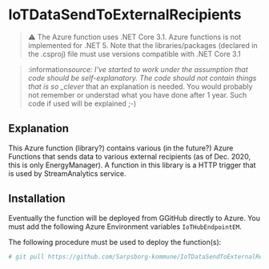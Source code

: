 # IoTDataSendToExternalRecipients

> :warning: The Azure function uses .NET Core 3.1. Azure functions is not implemented for .NET 5.
> Note that the libraries/packages (declared in the .csproj) file must use versions compatible
> with .NET Core 3.1

> :information*source: I've started to work under the assumption that code should be
> self-explanatory. The code should not contain things that is so \_clever* that an explanation is
> needed. You would probably not remember or understad what you have done after 1 year. Such code if
> used will be explained ;-)

## Explanation

This Azure function (library?) contains various (in the future?) Azure Functions that sends data to
various external recipients (as of Dec. 2020, this is only EnergyManager).
A function in this library is a HTTP trigger that is used by StreamAnalytics service.

## Installation

Eventually the function will be deployed from GGitHub directly to Azure. You must add the following
Azure Environment variables `IoTHubEndpointEM`.

The following procedure must be used to deploy the function(s):

```bash
# git pull https://github.com/Sarpsborg-kommune/IoTDataSendToExternalRecipients.git

```
